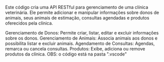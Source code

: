 Este código cria uma API RESTful para gerenciamento de uma clínica veterinária. Ele permite adicionar e manipular informações sobre donos de animais, seus animais de estimação, consultas agendadas e produtos oferecidos pela clínica.

Gerenciamento de Donos: Permite criar, listar, editar e excluir informações sobre os donos.
Gerenciamento de Animais: Associa animais aos donos e possibilita listar e excluir animais.
Agendamento de Consultas: Agendas, remarca ou cancela consultas.
Produtos: Exibe, adiciona ou remove produtos da clínica.
OBS: o código está na pasta ".vscode"

